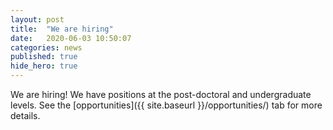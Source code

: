 ```yaml
---
layout: post
title:  "We are hiring"
date:   2020-06-03 10:50:07
categories: news
published: true
hide_hero: true
---
```


We are hiring! We have positions at the post-doctoral and undergraduate levels. See the [opportunities]({{ site.baseurl }}/opportunities/) tab for more details.
